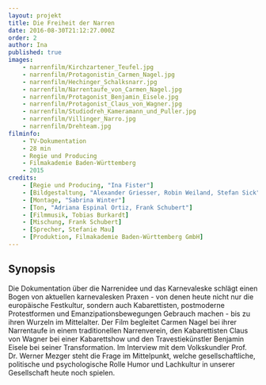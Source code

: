 ```yaml
---
layout: projekt
title: Die Freiheit der Narren
date: 2016-08-30T21:12:27.000Z
order: 2
author: Ina
published: true
images:
    - narrenfilm/Kirchzartener_Teufel.jpg
    - narrenfilm/Protagonistin_Carmen_Nagel.jpg
    - narrenfilm/Hechinger_Schalksnarr.jpg
    - narrenfilm/Narrentaufe_von_Carmen_Nagel.jpg
    - narrenfilm/Protagonist_Benjamin_Eisele.jpg
    - narrenfilm/Protagonist_Claus_von_Wagner.jpg
    - narrenfilm/Studiodreh_Kameramann_und_Puller.jpg
    - narrenfilm/Villinger_Narro.jpg
    - narrenfilm/Drehteam.jpg
filminfo:
    - TV-Dokumentation
    - 28 min
    - Regie und Producing
    - Filmakademie Baden-Württemberg
    - 2015
credits:
    - [Regie und Producing, "Ina Fister"]
    - [Bildgestaltung, "Alexander Griesser, Robin Weiland, Stefan Sick"]
    - [Montage, "Sabrina Winter"]
    - [Ton, "Adriana Espinal Ortiz, Frank Schubert"]
    - [Filmmusik, Tobias Burkardt]
    - [Mischung, Frank Schubert]
    - [Sprecher, Stefanie Mau]
    - [Produktion, Filmakademie Baden-Württemberg GmbH]
---
```


## Synopsis
Die Dokumentation über die Narrenidee und das Karnevaleske schlägt einen Bogen von aktuellen karnevalesken Praxen - von denen heute nicht nur die europäische Festkultur, sondern auch Kabarettisten, postmoderne Protestformen und Emanzipationsbewegungen Gebrauch machen - bis zu ihren Wurzeln im Mittelalter. Der Film begleitet Carmen Nagel bei ihrer Narrentaufe in einem traditionellen Narrenverein, den Kabarettisten Claus von Wagner bei einer Kabarettshow und den Travestiekünstler Benjamin Eisele bei seiner Transformation. Im Interview mit dem Volkskundler Prof. Dr. Werner Mezger steht die Frage im Mittelpunkt, welche gesellschaftliche, politische und psychologische Rolle Humor und Lachkultur in unserer Gesellschaft heute noch spielen.

